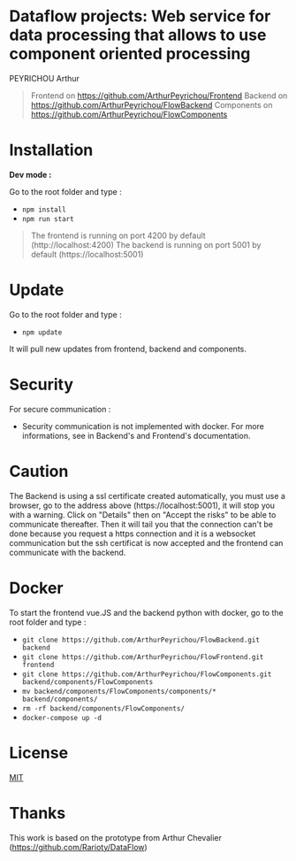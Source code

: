 Dataflow projects: Web service for data processing that allows to use component oriented processing
=============================================================

PEYRICHOU Arthur

> Frontend on https://github.com/ArthurPeyrichou/Frontend
> Backend on https://github.com/ArthurPeyrichou/FlowBackend
> Components on https://github.com/ArthurPeyrichou/FlowComponents

Installation
=============
**Dev mode :**

Go to the root folder and type :

- `npm install`
- `npm run start`

> The frontend is running on port 4200 by default (http://localhost:4200)
> The backend is running on port 5001 by default (https://localhost:5001)

Update
=============

Go to the root folder and type :

- `npm update`

It will pull new updates from frontend, backend and components.

Security
=============

For secure communication :

- Security communication is not implemented with docker. For more informations, see in Backend's and Frontend's documentation.


Caution
=============

The Backend is using a ssl certificate created automatically, you must use a browser, go to the address above (https://localhost:5001), it will stop you with a warning. Click on "Details" then on "Accept the risks" to be able to communicate thereafter. Then it will tail you that the connection can't be done because you request a https connection and it is a websocket communication but the ssh certificat is now accepted and the frontend can communicate with the backend.

Docker
=============

To start the frontend vue.JS and the backend python with docker, go to the root folder and type :

- `git clone https://github.com/ArthurPeyrichou/FlowBackend.git backend`
- `git clone https://github.com/ArthurPeyrichou/FlowFrontend.git frontend`
- `git clone https://github.com/ArthurPeyrichou/FlowComponents.git backend/components/FlowComponents`
- `mv backend/components/FlowComponents/components/* backend/components/`
- `rm -rf backend/components/FlowComponents/`
- `docker-compose up -d`

License
=============
[MIT](LICENSE)

Thanks
=============

This work is based on the prototype from Arthur Chevalier (https://github.com/Rarioty/DataFlow)

